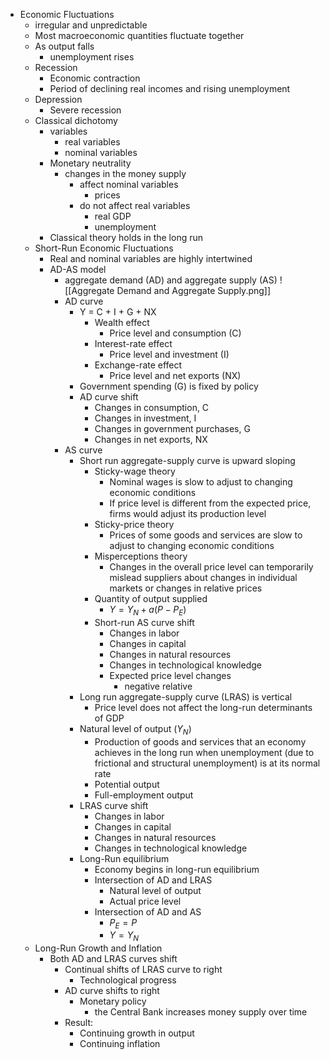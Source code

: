 - Economic Fluctuations
	- irregular and unpredictable
	- Most macroeconomic quantities fluctuate together
	- As output falls
		- unemployment rises
	- Recession
		- Economic contraction
		- Period of declining real incomes and rising unemployment
	- Depression
		- Severe recession
	- Classical dichotomy
		- variables
			- real variables
			- nominal variables
		- Monetary neutrality
			- changes in the money supply
				- affect nominal variables
					- prices
				- do not affect real variables 
					- real GDP
					- unemployment
		- Classical theory holds in the long run
	- Short-Run Economic Fluctuations
		- Real and nominal variables are highly intertwined
		- AD-AS model
			- aggregate demand (AD) and aggregate supply (AS)
			![[Aggregate Demand and Aggregate Supply.png]]
			- AD curve
				- Y = C + I + G + NX
					- Wealth effect
						- Price level and consumption (C)
					- Interest-rate effect
						- Price level and investment (I)
					- Exchange-rate effect
						- Price level and net exports (NX)
				- Government spending (G) is fixed by policy
				- AD curve shift
					- Changes in consumption, C
					- Changes in investment, I
					- Changes in government purchases, G
					- Changes in net exports, NX
			- AS curve
				- Short run aggregate-supply curve is upward sloping
					- Sticky-wage theory
						- Nominal wages is slow to adjust to changing economic conditions
						- If price level is different from the expected price, firms would adjust its production level
					- Sticky-price theory
						- Prices of some goods and services are slow to adjust to changing economic conditions
					- Misperceptions theory
						- Changes in the overall price level can temporarily mislead suppliers about changes in individual markets or changes in relative prices
					- Quantity of output supplied
						- $Y = Y_N + a(P - P_E)$
					- Short-run AS curve shift
						- Changes in labor
						- Changes in capital
						- Changes in natural resources
						- Changes in technological knowledge
						- Expected price level changes
							- negative relative
				- Long run aggregate-supply curve (LRAS) is vertical
					- Price level does not affect the long-run determinants of GDP
				- Natural level of output ($Y_N$)
					- Production of goods and services that an economy achieves in the long run when unemployment (due to frictional and structural unemployment) is at its normal rate
					- Potential output
					- Full-employment output
				- LRAS curve shift
					- Changes in labor
					- Changes in capital
					- Changes in natural resources
					- Changes in technological knowledge
				- Long-Run equilibrium
					- Economy begins in long-run equilibrium
					- Intersection of AD and LRAS
						- Natural level of output
						- Actual price level
					- Intersection of AD and AS
						- $P_E = P$
						- $Y = Y_N$
	- Long-Run Growth and Inflation
		- Both AD and LRAS curves shift
			- Continual shifts of LRAS curve to right
				- Technological progress
			- AD curve shifts to right
				- Monetary policy
					- the Central Bank increases money supply over time
			- Result:
				- Continuing growth in output
				- Continuing inflation